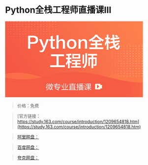 # Python全栈工程师直播课Ⅲ

![img](../../../assets/study163/free/faddfcc743944d59a7e34078436c72b2.jpg)

> 价格：免费

> [官方链接：https://study.163.com/course/introduction/1209654818.htm](https://study.163.com/course/introduction/1209654818.htm)

> [阿里网盘：]()

> [百度网盘：]()

> [夸克网盘：]()
